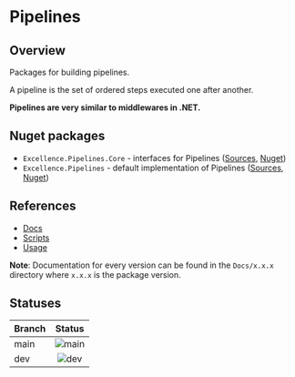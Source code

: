 # Pipelines

## Overview

Packages for building pipelines.

A pipeline is the set of ordered steps executed one after another.

**Pipelines are very similar to middlewares in .NET.**

## Nuget packages

 - `Excellence.Pipelines.Core` - interfaces for Pipelines ([Sources](./Excellence.Pipelines/Sources/Excellence.Pipelines.Core), [Nuget](https://www.nuget.org/packages/Excellence.Pipelines.Core/))
 - `Excellence.Pipelines` - default implementation of Pipelines ([Sources](./Excellence.Pipelines/Sources/Excellence.Pipelines), [Nuget](https://www.nuget.org/packages/Excellence.Pipelines/))

## References

  - [Docs](./Excellence.Pipelines/Docs)
  - [Scripts](./Excellence.Pipelines/Scripts)
  - [Usage](./Excellence.Pipelines/Nugets/Readme.md)

**Note**: Documentation for every version can be found in the `Docs/x.x.x` directory where `x.x.x` is the package version.

## Statuses

| Branch | Status |
|:------ |:------:|
| main   | ![main](https://badgen.net/github/checks/ExcellenceDevelopment/Excellence.Pipelines/main/build-and-test?label&cache=301) |
| dev    | ![dev](https://badgen.net/github/checks/ExcellenceDevelopment/Excellence.Pipelines/dev/build-and-test?label&cache=301)   |
